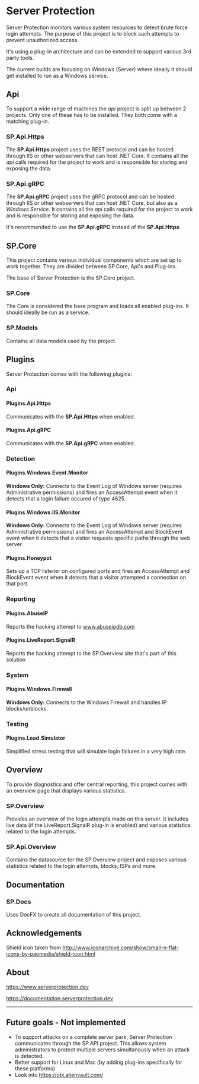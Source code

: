 # **Server Protection**
Server Protection monitors various system resources to detect brute force login attempts. The purpose of this project is to block such attempts to prevent unauthorized access.

It's using a plug-in architecture and can be extended to support various 3rd party tools.

The current builds are focusing on Windows (Server) where ideally it should get installed to run as a Windows service.

## **Api**
To support a wide range of machines the *api* project is split up between 2 projects. Only one of these has to be installed.
They both come with a matching plug-in.

### **SP.Api.Https**
The **SP.Api.Https** project uses the REST protocol and can be hosted through IIS or other webservers that can host .NET Core.
It contains all the *api* calls required for the project to work and is responsible for storing and exposing the data.

### **SP.Api.gRPC**
The **SP.Api.gRPC** project uses the gRPC protocol and can be hosted through IIS or other webservers that can host .NET Core, but also as a *Windows Service*.
It contains all the *api* calls required for the project to work and is responsible for storing and exposing the data.

It's recommended to use the **SP.Api.gRPC** instead of the **SP.Api.Https**.

## **SP.Core**
This project contains various individual components which are set up to work together. They are divided between SP.Core, Api's and Plug-ins.

The base of Server Protection is the SP.Core project.

### **SP.Core**
The Core is considered the base program and loads all enabled plug-ins. It should ideally be run as a service. 

### **SP.Models**
Contains all data models used by the project.

## **Plugins**
Server Protection comes with the following plugins:

### **Api**

#### **Plugins.Api.Https**
Communicates with the **SP.Api.Https** when enabled.

#### **Plugins.Api.gRPC**
Communicates with the **SP.Api.gRPC** when enabled.

### **Detection**

#### **Plugins.Windows.Event.Monitor**
**Windows Only:** Connects to the Event Log of Windows server (requires Administrative permissions) and fires an AccessAttempt event when it detects
that a login failure occured of type 4625.

#### **Plugins.Windows.IIS.Monitor**
**Windows Only:** Connects to the Event Log of Windows server (requires Administrative permissions) and fires an AccessAttempt and BlockEvent event when it detects
that a visitor requests specific paths through the web server.

#### **Plugins.Honeypot**
Sets up a TCP listener on configured ports and fires an AccessAttempt and BlockEvent event when it detects that a visitor attempted a connection on that port.

### **Reporting**
#### **Plugins.AbuseIP**
Reports the hacking attempt to www.abuseipdb.com

#### **Plugins.LiveReport.SignalR**
Reports the hacking attempt to the SP.Overview site that's part of this solution

### **System**
#### **Plugins.Windows.Firewall**
**Windows Only:** Connects to the Windows Firewall and handles IP blocks/unblocks.

### **Testing**
#### **Plugins.Load.Simulator**
Simplified stress testing that will simulate login failures in a very high rate.

## **Overview**
To provide diagnostics and offer central reporting, this project comes with an overview page that displays various statistics.

### **SP.Overview**
Provides an overview of the login attempts made on this server. It includes live data (if the LiveReport.SignalR plug-in is enabled) and various statistics related to the login attempts.

### **SP.Api.Overview**
Contains the datasource for the SP.Overview project and exposes various statistics related to the login attempts, blocks, ISPs and more.

## **Documentation**

### **SP.Docs**
Uses DocFX to create all documentation of this project.

## Acknowledgements
Shield icon taken from http://www.iconarchive.com/show/small-n-flat-icons-by-paomedia/shield-icon.html

## About
https://www.serverprotection.dev

https://documentation.serverprotection.dev

---

## Future goals - Not implemented
* To support attacks on a complete server park, Server Protection communicates through the SP.API project. This allows system administrators to protect multiple servers simultanously 
when an attack is detected.
* Better support for Linux and Mac (by adding plug-ins specifically for these platforms)
 * Look into https://otx.alienvault.com/

